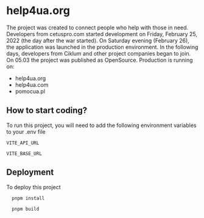 #  help4ua.org

The project was created to connect people who help with those in need. Developers from cetuspro.com started development on Friday, February 25, 2022 (the day after the war started). On Saturday evening (February 26), the application was launched in the production environment.
In the following days, developers from Ciklum and other project companies began to join. On 05.03 the project was published as OpenSource.
Production is running on:
- help4ua.org
- help4ua.com
- pomocua.pl




## How to start coding?

To run this project, you will need to add the following environment variables to your .env file

`VITE_API_URL`

`VITE_BASE_URL`

## Deployment
To deploy this project
```bash
  pnpm install
```
```bash
  pnpm build
```
